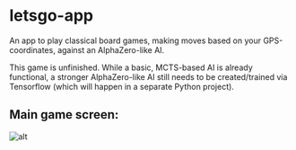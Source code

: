# letsgo-app
An app to play classical board games, making moves based on your GPS-coordinates, against an AlphaZero-like AI.

This game is unfinished. While a basic, MCTS-based AI is already functional, a stronger AlphaZero-like AI still needs to be created/trained via Tensorflow (which will happen in a separate Python project).

## Main game screen:

![alt]("screenshot1.jpg")